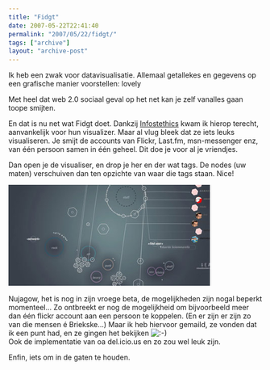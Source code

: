 ```yaml
---
title: "Fidgt"
date: 2007-05-22T22:41:40
permalink: "2007/05/22/fidgt/"
tags: ["archive"]
layout: "archive-post"
---
```

Ik heb een zwak voor datavisualisatie. Allemaal getallekes en gegevens op een grafische manier voorstellen: lovely

Met heel dat web 2.0 sociaal geval op het net kan je zelf vanalles gaan toope smijten.

En dat is nu net wat Fidgt doet. Dankzij [Infostethics](http://infosthetics.com/archives/2007/05/fidgt_visualizer_network_tags.html "http://infosthetics.com/archives/2007/05/fidgt_visualizer_network_tags.html") kwam ik hierop terecht, aanvankelijk voor hun visualizer. Maar al vlug bleek dat ze iets leuks visualiseren. Je smijt de accounts van Flickr, Last.fm, msn-messenger enz, van één persoon samen in één geheel. Dit doe je voor al je vriendjes.

Dan open je de visualiser, en drop je her en der wat tags. De nodes (uw maten) verschuiven dan ten opzichte van waar die tags staan. Nice!

![fidgt](/images/blog/2007/05/fidgt.jpg)

Nujagow, het is nog in zijn vroege beta, de mogelijkheden zijn nogal beperkt momenteel… Zo ontbreekt er nog de mogelijkheid om bijvoorbeeld meer dan één flickr account aan een persoon te koppelen. (En er zijn er zijn zo van die mensen é Briekske…) Maar ik heb hiervoor gemaild, ze vonden dat ik een punt had, en ze gingen het bekijken ![:-)](http://www.donebysimon.be/blog/wp-includes/images/smilies/icon_smile.gif)  
Ook de implementatie van oa del.icio.us en zo zou wel leuk zijn.

Enfin, iets om in de gaten te houden.
